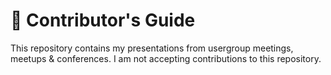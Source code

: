 # :construction_worker: Contributor's Guide

This repository contains my presentations from usergroup meetings, meetups & conferences. I am not accepting contributions to this repository.